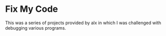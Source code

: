 # Fix My Code

This was a series of projects provided by alx in which I was
challenged with debugging various programs.

